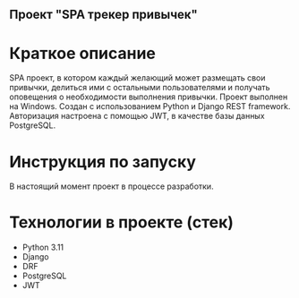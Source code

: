 ## Проект "SPA трекер привычек"

# Краткое описание

SPA проект, в котором каждый желающий может размещать свои привычки, делиться ими с остальными пользователями и получать оповещения о необходимости выполнения привычки. Проект выполнен на Windows.
Создан с использованием Python и Django REST framework. Авторизация настроена с помощью JWT, <!--настроен вывод документации
через Swagger и Redoc, реализовано асинхронное выполнение задач с помощью Celery и Schedule. В качестве брокера
используется Redis,--> в качестве базы данных PostgreSQL. <!--Также в проекте имеется интеграция Telegram для рассылок.-->

# Инструкция по запуску

В настоящий момент проект в процессе разработки.
<!--1. Создайте файл .env по образцу в файле .env.sample.
2. Установите зависимости проекта, указанные в файле pyproject.toml.
3. Установите redis (ссылка на пакет для Windows: https://github.com/microsoftarchive/redis/releases).
4. Запустите сервер:
   ```bash
   python manage.py runserver
   ```
5. Выполните миграции

   ```bash
    python manage.py makemigrations
    python manage.py migrate
   ```

6. При необходимости загрузите тестовые данные с помощью команд или же внесите свои собственные данные.
   ```bash
   python manage.py fill_course
   python manage.py fill_lesson
   python manage.py fill_payment
   python manage.py fill_user
   ```
7. Для запуска асинхронных задач необходимо запустить Celery и Celery-beat
    ```bash
    celery -A config worker -P eventlet -l INFO 
   ```

   ```bash
    celery -A config beat -l info -S django 
   ```
-->
# Технологии в проекте (стек)

* Python 3.11
* Django
* DRF
* PostgreSQL
* JWT
<!--* Celery
* Redis
* Unittest-->
